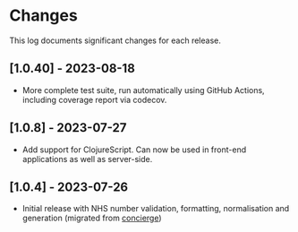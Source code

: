 # Changes

This log documents significant changes for each release.

## [1.0.40] - 2023-08-18

* More complete test suite, run automatically using GitHub Actions, including coverage report via codecov.

## [1.0.8] - 2023-07-27

* Add support for ClojureScript. Can now be used in front-end applications 
as well as server-side.

## [1.0.4] - 2023-07-26

* Initial release with NHS number validation, formatting, normalisation and 
generation (migrated from [concierge](https://github.com/wardle/concierge))